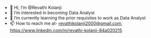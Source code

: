 - 👋 Hi, I’m @Revathi Kolanji
- 👀 I’m interested in becoming Data Analyst
- 🌱 I’m currently learning the prior requisites to work as Data Analyst
- 📫 How to reach me at- revathikolanji2000@gmail.com, https://www.linkedin.com/in/revathi-kolanji-84a020215
<!---
REVATHIKOLANJI/REVATHIKOLANJI is a ✨ special ✨ repository because its `README.md` (this file) appears on your GitHub profile.
You can click the Preview link to take a look at your changes.
--->
